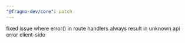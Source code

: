 ```yaml
---
"@fragno-dev/core": patch
---
```


fixed issue where error() in route handlers always result in unknown api error client-side
